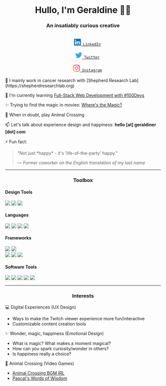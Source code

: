 <h1 align="center">Hullo, I'm Geraldine 👋🏾</h1>
<h3 align="center">An insatiably curious creative</h3>

<div align="center">
  <code>
    <a href="https://www.linkedin.com/in/geraldiner" title="linkedin"><img width="22"
        src="https://github.com/geraldiner/geraldiner/blob/main/images/icons/color/linkedin.svg"> LinkedIn</a>
  </code>
  <code>
    <a href="https://www.twitter.com/geraldinedesu" title="twitter"><img width="22"
        src="https://github.com/geraldiner/geraldiner/blob/main/images/icons/color/twitter.svg"> Twitter</a>
  </code>
  <code>
    <a href="https://www.instagram.com/geraldinedesu" title="instagram"><img width="22"
        src="https://github.com/geraldiner/geraldiner/blob/main/images/icons/color/instagram.svg"> Instagram</a>
  </code>
</div>

<div>
🧬 I mainly work in cancer research with [Shepherd Research Lab](https://shepherdresearchlab.org)

🌱 I'm currently learning [Full-Stack Web Development with #100Devs](https://github.com/geraldiner/100devs)

✨ Trying to find the magic in movies: [Where's the Magic?](https://github.com/geraldiner/magical-movies)

🌲 When in doubt, play Animal Crossing

📫 Let's talk about experience design and happiness: **hello [at] geraldiner [dot] com**

⚡ Fun fact:

<blockquote>"Not just *happy* - it's 'life-of-the-party' happy."

<cite>— Former coworker on the English translation of my last name</cite>

</blockquote>
</div>

<hr>

<h3 align="center">Toolbox</h3>
<h4>Design Tools</h4>
<span><img src="https://img.shields.io/badge/Adobe%20Illustrator-FF9A00?style=for-the-badge&logo=adobe%20illustrator&logoColor=white" /></span>
<span><img src="https://img.shields.io/badge/Adobe%20Photoshop-31A8FF?style=for-the-badge&logo=Adobe%20Photoshop&logoColor=black"/></span>
<span><img src="https://img.shields.io/badge/Figma-F24E1E?style=for-the-badge&logo=figma&logoColor=white" /></span>

<h4>Languages</h4>
<span><img src="https://img.shields.io/badge/html5%20-%23E34F26.svg?&style=for-the-badge&logo=html5&logoColor=white" /> </span>
<span><img src="https://img.shields.io/badge/css3%20-%231572B6.svg?&style=for-the-badge&logo=css3&logoColor=white" /></span>
<span><img src="https://img.shields.io/badge/JavaScript-F7DF1E?style=for-the-badge&logo=javascript&logoColor=black" /></span>
<span><img src="https://img.shields.io/badge/Python-3776AB?style=for-the-badge&logo=python&logoColor=white"/></span>

<h4>Frameworks</h4>
<span><img src="https://img.shields.io/badge/Bootstrap-563D7C?style=for-the-badge&logo=bootstrap&logoColor=white" /></span>
<span><img src="https://img.shields.io/badge/-materialize--css-ff69b4?style=for-the-badge&logo=materialize--css&logoColor=white"/></span>
<br>
<span><img src="https://img.shields.io/badge/Express.js-000000?style=for-the-badge&logo=express&logoColor=white"/></span>
<span><img src="https://img.shields.io/badge/node.js%20-%2343853D.svg?&style=for-the-badge&logo=node.js&logoColor=white" /></span>
<span><img src="https://img.shields.io/badge/react%20-%2320232a.svg?&style=for-the-badge&logo=react&logoColor=%2361DAFB" /></span>

<h4>Software Tools</h4>
<span><img src="https://img.shields.io/badge/Visual_Studio_Code-0078D4?style=for-the-badge&logo=visual%20studio%20code&logoColor=white" /></span>
<span><img src="https://img.shields.io/badge/git%20-%23F05033.svg?&style=for-the-badge&logo=git&logoColor=white"/></span>
<span><img src="https://img.shields.io/badge/github%20-%23121011.svg?&style=for-the-badge&logo=github&logoColor=white"/></span>
<span><img src="https://img.shields.io/badge/heroku%20-%23430098.svg?&style=for-the-badge&logo=heroku&logoColor=white"/></span>
<span><img src="https://img.shields.io/badge/MongoDB-4EA94B?style=for-the-badge&logo=mongodb&logoColor=white"/></span>

<hr>

<h3 align="center">Interests</h3>
💻 Digital Experiences (UX Design)

- Ways to make the Twitch viewer experience more fun/interactive
- Customizable content creation tools

✨ Wonder, magic, happiness (Emotional Design)

- What is magic? What makes a moment magical?
- How can you spark curiosity/wonder in others?
- Is happiness really a choice?

🌲 Animal Crossing (Video Games)

- [Animal Crossing BGM IRL](https://github.com/geraldiner/acnh-bgm-irl)
- [Pascal's Words of Wisdom](https://github.com/geraldiner/acnh-quotes)
